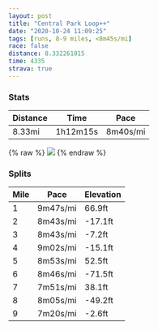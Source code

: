 ```yaml
---
layout: post
title: "Central Park Loop++"
date: "2020-10-24 11:09:25"
tags: [runs, 8-9 miles, <8m45s/mi]
race: false
distance: 8.332261015
time: 4335
strava: true
---
```


### Stats

| Distance | Time | Pace |
|----------|------|------|
|8.33mi|1h12m15s|8m40s/mi|

{% raw %}
<img src='https://maps.googleapis.com/maps/api/staticmap?maptype=roadmap&path=enc:co_xFr{jbMS|Af@l@Rj@Gn@Hd@CnBe@z@k@d@iB`D[|@Y|ABd@UrDDZp@~@t@l@ZH`Bg@^eAJ}@Ai@pAiAnBIhCuA`@Cf@RrAhAXf@Hl@\|@ZhD^z@d@b@~Br@Lp@\j@L`B\fB`AlBl@l@~BtAdAb@jCh@jAn@`AbA^zBz@bAvAXxBc@zAT|@tA^nCVh@VrAr@d@~CHg@vAd@j@Rd@t@Nj@C`Da@fDf@LKzACVj@\TBRhDtAzBrFlAr@^HbCo@LR~@Bx@n@|@ZVx@lAxARx@Zx@`@d@^~@fA~@`AX^h@t@fBRnAP^`Ad@~Kt@EJl@A|B|Bp@h@JRV`CTb@n@b@nAj@pAIXJPf@@\JLpBHl@f@bC`At@v@H\\RDfA\`@\FtCi@BdBOx@Vv@jPuLsALMM`@o@cDiB}@SgAk@c@q@UIIa@eAkAWgA@i@Qi@GeAJi@fAaCJ_AEy@iBeBQ_AkAe@kC{Bu@mAEi@]e@oAaAk@UyAAMa@wABgAn@eBOyBqAW]a@uAgAwBs@k@y@FmAKyBs@a@]}Co@wAq@iB}AWsAk@O]y@m@i@}Bu@[a@w@YaBsA_@s@k@}ABWMeAW_A@c@Pk@\}BO}B_Ao@QWa@G_@YsBa@_AsAuBeAs@y@_DiBk@O_@m@iCqBQ]{CuAqAIuALkBc@uBTkBnAkAGk@S_F}CkBeCaAw@m@kAi@_@q@EgAReAAyE_AeAw@e@m@]u@[kA_A{@k@Z_@fAPhA`AvBF`@MzAS`@ULy@Tc@[gAaBoAy@q@u@mBk@_ACy@^cBzBwAxCOdD[jCDv@v@zAbAx@f@F\s@LcBlAyBZOjBCrAg@hBYfAX|@l@bAhBT|@X|BhApA~@f@b@Hf@i@Ty@dAsCOyCqAqC{@qAWgAAg@NuAAk@q@oA_@YsAkDm@OaAx@Ob@RtAtAdCFd@Gp@g@z@[L{Ak@iDcDyC}Au@m@S]?k@r@aD@g@c@w@iAe@q@iATm@TqCNKFu@`@e@`BwEj@c@jAaDCeBK{@^sAAm@h@_AIc@zA{Bg@QHGC?pB_FOQX@tAoAXe@^mA\a@ZwAjAaC@o@Lw@&key=AIzaSyC1MId7bFpkLXNAaYhBSTb8jLyiSqzbDtM&size=800x800&markers=color:yellow|label:S|40.79874,-73.95274&markers=color:green|label:F|40.7946,-73.94157999999999'>
{% endraw %}

### Splits

| Mile | Pace | Elevation |
|------|------|-----------|
|1|9m47s/mi|66.9ft|
|2|8m43s/mi|-17.1ft|
|3|8m43s/mi|-7.2ft|
|4|9m02s/mi|-15.1ft|
|5|8m53s/mi|52.5ft|
|6|8m46s/mi|-71.5ft|
|7|7m51s/mi|38.1ft|
|8|8m05s/mi|-49.2ft|
|9|7m20s/mi|-2.6ft|
